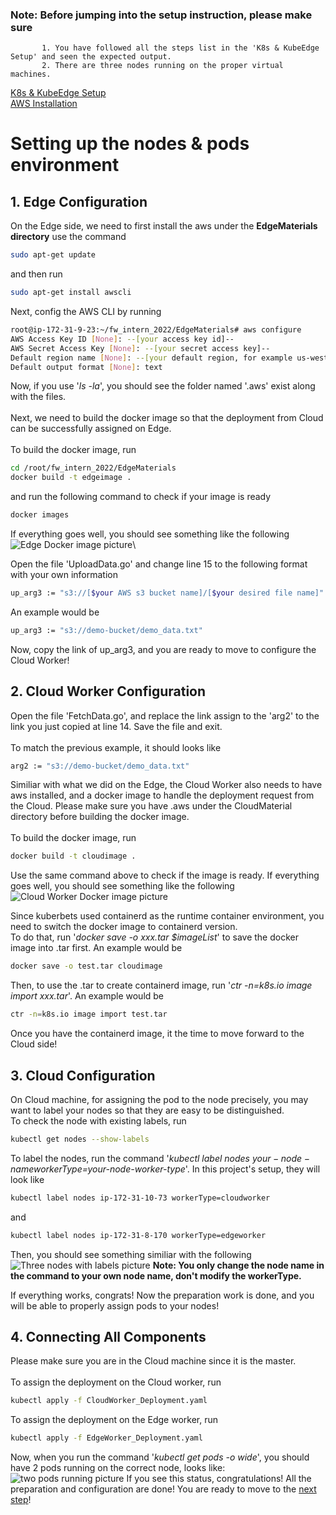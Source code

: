 ### Note:  Before jumping into the setup instruction, please make sure
           1. You have followed all the steps list in the 'K8s & KubeEdge Setup' and seen the expected output.
           2. There are three nodes running on the proper virtual machines.

[K8s & KubeEdge Setup](https://github.com/pdgetrf/fw_intern_2022/blob/main/docs/K8s%20%26%20KubeEdge%20Setup.md)\
[AWS Installation](https://linuxhint.com/install_aws_cli_ubuntu/)

# Setting up the nodes & pods environment
## 1. Edge Configuration
On the Edge side, we need to first install the aws under the **EdgeMaterials directory** use the command
```bash
sudo apt-get update
```
and then run
```bash
sudo apt-get install awscli
```

Next, config the AWS CLI by running
```bash
root@ip-172-31-9-23:~/fw_intern_2022/EdgeMaterials# aws configure
AWS Access Key ID [None]: --[your access key id]--
AWS Secret Access Key [None]: --[your secret access key]--
Default region name [None]: --[your default region, for example us-west-2]--
Default output format [None]: text
```
Now, if you use '_ls -la_', you should see the folder named '.aws' exist along with the files.\
\
Next, we need to build the docker image so that the deployment from Cloud can be successfully assigned on Edge.\
\
To build the docker image, run
```bash
cd /root/fw_intern_2022/EdgeMaterials
docker build -t edgeimage .
```
and run the following command to check if your image is ready
```bash
docker images
```
If everything goes well, you should see something like the following\
![Edge Docker image picture](https://user-images.githubusercontent.com/108478119/186229404-e86620ca-1b39-4bd0-a404-c5864ebe079d.png)\

Open the file 'UploadData.go' and change line 15 to the following format with your own information
```bash
up_arg3 := "s3://[$your AWS s3 bucket name]/[$your desired file name]"
```
An example would be
```bash
up_arg3 := "s3://demo-bucket/demo_data.txt"
```

Now, copy the link of up_arg3, and you are ready to move to configure the Cloud Worker!


## 2. Cloud Worker Configuration
Open the file 'FetchData.go', and replace the link assign to the 'arg2' to the link you just copied at line 14. Save the file and exit.\
\
To match the previous example, it should looks like
```bash
arg2 := "s3://demo-bucket/demo_data.txt"
```
Similiar with what we did on the Edge, the Cloud Worker also needs to have aws installed, and a docker image to handle the deployment request from the Cloud. Please make sure you have .aws under the CloudMaterial directory before building the docker image.\
\
To build the docker image, run
```bash
docker build -t cloudimage .
```
Use the same command above to check if the image is ready. If everything goes well, you should see something like the following\
![Cloud Worker Docker image picture](https://user-images.githubusercontent.com/108478119/186229036-b516f4dd-ee73-4d33-918d-b5def0d668fd.png)

Since kuberbets used containerd as the runtime container environment, you need to switch the docker image to containerd version.\
To do that, run '_docker save -o xxx.tar $imageList_' to save the docker image into .tar first. An example would be
```bash
docker save -o test.tar cloudimage
```
Then, to use the .tar to create containerd image, run '_ctr -n=k8s.io image import  xxx.tar_'. An example would be
```bash
ctr -n=k8s.io image import test.tar
```
Once you have the containerd image, it the time to move forward to the Cloud side!


## 3. Cloud Configuration
On Cloud machine, for assigning the pod to the node precisely, you may want to label your nodes so that they are easy to be distinguished.\
To check the node with existing labels, run
```bash
kubectl get nodes --show-labels
```
To label the nodes, run the command '_kubectl label nodes $your-node-name workerType=$your-node-worker-type_'. In this project's setup, 
they will look like
```bash
kubectl label nodes ip-172-31-10-73 workerType=cloudworker
```
and
```bash
kubectl label nodes ip-172-31-8-170 workerType=edgeworker
```
Then, you should see something similiar with the following
![Three nodes with labels picture](https://user-images.githubusercontent.com/108478119/186236786-04301d3e-544f-43cf-a1a0-3c019d97ff55.png)
**Note: You only change the node name in the command to your own node name, don't modify the workerType.**

If everything works, congrats! Now the preparation work is done, and you will be able to properly assign pods to your nodes!


## 4. Connecting All Components
Please make sure you are in the Cloud machine since it is the master.\
\
To assign the deployment on the Cloud worker, run
```bash
kubectl apply -f CloudWorker_Deployment.yaml
```
To assign the deployment on the Edge worker, run
```bash
kubectl apply -f EdgeWorker_Deployment.yaml
```
Now, when you run the command '_kubectl get pods -o wide_', you should have 2 pods running on the correct node, looks like:
![two pods running picture](https://user-images.githubusercontent.com/108478119/186237938-fb227013-e9b0-44e0-b44b-28c040396c9c.png)
If you see this status, congratulations! All the preparation and configuration are done! You are ready to move to the [next step](https://github.com/pdgetrf/fw_intern_2022/blob/main/docs/Program%20Execution.md)!










